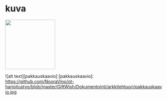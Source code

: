 # kuva

<img src="https://raw.githubusercontent.com/mluukkai/otm-2018/master/web/images/l-11.png" width="160">


![alt text][pakkauskaavio] 
[pakkauskaavio]: https://github.com/NooraVino/ot-harjoitustyo/blob/master/GiftWish/Dokumentointi/arkkitehtuuri/pakkauskaavio.jpg
